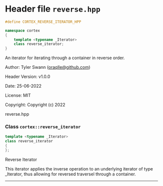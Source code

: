 # Header file `reverse.hpp`

``` cpp
#define CORTEX_REVERSE_ITERATOR_HPP

namespace cortex
{
    template <typename _Iterator>
    class reverse_iterator;
}
```

An iterator for iterating through a container in reverse order.

Author: Tyler Swann (oraqlle@github.com)

Header Version: v1.0.0

Date: 25-06-2022

License: MIT

Copyright: Copyright (c) 2022

reverse.hpp

### Class `cortex::reverse_iterator`

``` cpp
template <typename _Iterator>
class reverse_iterator
{
};
```

Reverse Iterator

This iterator applies the inverse operation to an underlying iterator of type \_Iterator, thus allowing for reversed traversel through a container.

-----
